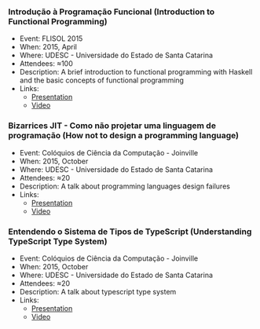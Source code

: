 ### Introdução à Programação Funcional (Introduction to Functional Programming)

- Event: FLISOL 2015
- When: 2015, April
- Where: UDESC - Universidade do Estado de Santa Catarina
- Attendees: ≈100
- Description: A brief introduction to functional programming with Haskell and the basic concepts of functional programming
- Links:
  - [Presentation](https://github.com/haskellcamargo/talks/raw/master/Introdu%C3%A7%C3%A3o%20%C3%A0%20Programa%C3%A7%C3%A3o%20Funcional/Introdu%C3%A7%C3%A3o%20%C3%A0%20Programa%C3%A7%C3%A3o%20Funcional.odp)
  - [Video](https://www.youtube.com/watch?v=_xuQsxlndoE)

### Bizarrices JIT - Como não projetar uma linguagem de programação (How not to design a programming language)
- Event: Colóquios de Ciência da Computação - Joinville
- When: 2015, October
- Where: UDESC - Universidade do Estado de Santa Catarina
- Attendees: ≈20
- Description: A talk about programming languages design failures
- Links:
  - [Presentation](https://github.com/haskellcamargo/talks/raw/master/Bizarrices%20Just%20in%20Time%20-%20Como%20n%C3%A3o%20projetar%20uma%20linguagem%20de%20programa%C3%A7%C3%A3o/Bizarrices%20Just%20in%20Time%20-%20Como%20n%C3%A3o%20projetar%20uma%20linguagem%20de%20programa%C3%A7%C3%A3o.odp)
  - [Video](https://www.youtube.com/watch?v=7F4dLoJV5YM)

### Entendendo o Sistema de Tipos de TypeScript (Understanding TypeScript Type System)
- Event: Colóquios de Ciência da Computação - Joinville
- When: 2015, October
- Where: UDESC - Universidade do Estado de Santa Catarina
- Attendees: ≈20
- Description: A talk about typescript type system
- Links:
  - [Presentation](https://github.com/haskellcamargo/talks/raw/master/Entendendo%20o%20Sistema%20de%20Tipos%20de%20TypeScript/Entendendo%20o%20Sistema%20de%20Tipos%20de%20TypeScript.odp)
  - [Video](https://www.youtube.com/watch?v=l1SxomZB04E)
